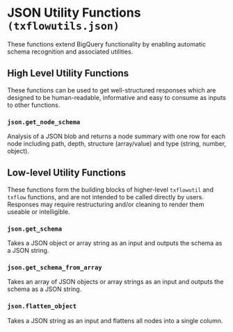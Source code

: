 # JSON Utility Functions `(txflowutils.json)`
These functions extend BigQuery functionality by enabling automatic schema recognition and associated utilities.

## High Level Utility Functions
These functions can be used to get well-structured responses which are designed to be human-readable, informative and easy to consume as inputs to other functions.

### `json.get_node_schema`
Analysis of a JSON blob and returns a node summary with one row for each node including path, depth, structure (array/value) and type (string, number, object).

## Low-level Utility Functions
These functions form the building blocks of higher-level `txflowutil` and `txflow` functions, and are not intended to be called directly by users.  Responses may require restructuring and/or cleaning to render them useable or intelligible. 

### `json.get_schema`
Takes a JSON object or array string as an input and outputs the schema as a JSON string.

### `json.get_schema_from_array`
Takes an array of JSON objects or array strings as an input and outputs the schema as a JSON string.

### `json.flatten_object`
Takes a JSON string as an input and flattens all nodes into a single column.



